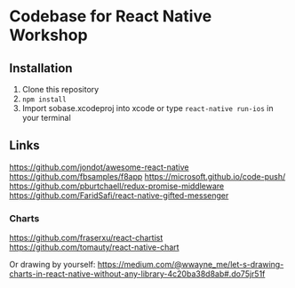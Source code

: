 # Codebase for React Native Workshop

## Installation
1. Clone this repository
2. `npm install`
3. Import sobase.xcodeproj into xcode or type `react-native run-ios` in your terminal

## Links
https://github.com/jondot/awesome-react-native
https://github.com/fbsamples/f8app
https://microsoft.github.io/code-push/
https://github.com/pburtchaell/redux-promise-middleware
https://github.com/FaridSafi/react-native-gifted-messenger

### Charts
https://github.com/fraserxu/react-chartist
https://github.com/tomauty/react-native-chart

Or drawing by yourself:
https://medium.com/@wwayne_me/let-s-drawing-charts-in-react-native-without-any-library-4c20ba38d8ab#.do75jr51f
